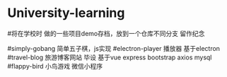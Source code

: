 # University-learning
#将在学校时 做的一些项目demo存档，放到一个仓库不同分支 留作纪念

#simply-gobang 简单五子棋，js实现
#electron-player 播放器 基于electron
#travel-blog  旅游博客网站 毕设 基于vue express bootstrap axios mysql
#flappy-bird 小鸟游戏 微信小程序